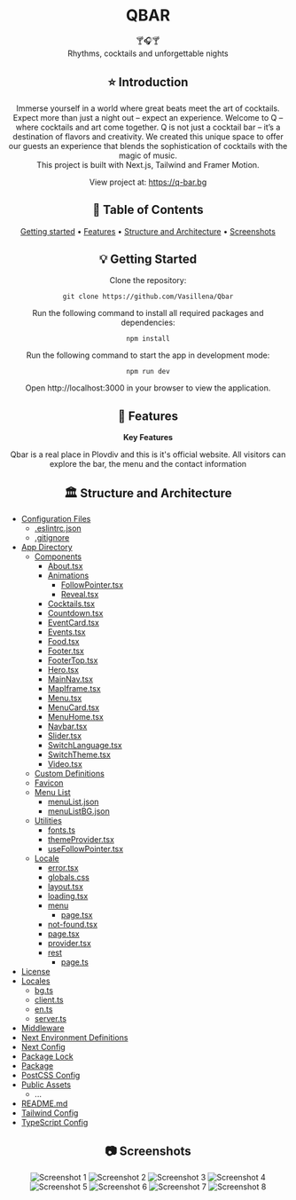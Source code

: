 <div align="center">
<h1 align="center">QBAR</h1>
  🍸🎧🍸
  <br/>
Rhythms, cocktails and unforgettable nights
   <br/>

## ⭐️  Introduction

Immerse yourself in a world where great beats meet the art of cocktails. Expect more than just a night out – expect an experience. Welcome to Q – where cocktails and art come together. Q is not just a cocktail bar – it’s a destination of flavors and creativity. We created this unique space to offer our guests an experience that blends the sophistication of cocktails with the magic of music.
   <br/>
This project is built with Next.js, Tailwind and Framer Motion.

View project at: https://q-bar.bg


## 📜 Table of Contents
[Getting started](#getting-started) •
[Features](#features) •
[Structure and Architecture](#structure-and-architecture) •
[Screenshots](#screenshots)

## 💡 Getting Started
Clone the repository:
```
git clone https://github.com/Vasillena/Qbar
```
Run the following command to install all required packages and dependencies:
```
npm install
```
Run the following command to start the app in development mode:
```
npm run dev
```
Open http://localhost:3000 in your browser to view the application.

## 🧸 Features

**Key Features**

Qbar is a real place in Plovdiv and this is it's official website. All visitors can explore the bar, the menu and the contact information

## 🏛️ Structure and Architecture
</div>

- [Configuration Files](#configuration-files)
  - [.eslintrc.json](./.eslintrc.json)
  - [.gitignore](./.gitignore)
- [App Directory](#app-directory)
  - [Components](#components)
    - [About.tsx](./app/components/About.tsx)
    - [Animations](#animations)
      - [FollowPointer.tsx](./app/components/Animations/FollowPointer.tsx)
      - [Reveal.tsx](./app/components/Animations/Reveal.tsx)
    - [Cocktails.tsx](./app/components/Cocktails.tsx)
    - [Countdown.tsx](./app/components/Countdown.tsx)
    - [EventCard.tsx](./app/components/EventCard.tsx)
    - [Events.tsx](./app/components/Events.tsx)
    - [Food.tsx](./app/components/Food.tsx)
    - [Footer.tsx](./app/components/Footer.tsx)
    - [FooterTop.tsx](./app/components/FooterTop.tsx)
    - [Hero.tsx](./app/components/Hero.tsx)
    - [MainNav.tsx](./app/components/MainNav.tsx)
    - [MapIframe.tsx](./app/components/MapIframe.tsx)
    - [Menu.tsx](./app/components/Menu.tsx)
    - [MenuCard.tsx](./app/components/MenuCard.tsx)
    - [MenuHome.tsx](./app/components/MenuHome.tsx)
    - [Navbar.tsx](./app/components/Navbar.tsx)
    - [Slider.tsx](./app/components/Slider.tsx)
    - [SwitchLanguage.tsx](./app/components/SwitchLanguage.tsx)
    - [SwitchTheme.tsx](./app/components/SwitchTheme.tsx)
    - [Video.tsx](./app/components/Video.tsx)
  - [Custom Definitions](./app/custom.d.ts)
  - [Favicon](./app/favicon.ico)
  - [Menu List](#menu-list)
    - [menuList.json](./app/menuList/menuList.json)
    - [menuListBG.json](./app/menuList/menuListBG.json)
  - [Utilities](#utilities)
    - [fonts.ts](./app/utils/fonts.ts)
    - [themeProvider.tsx](./app/utils/themeProvider.tsx)
    - [useFollowPointer.tsx](./app/utils/useFollowPointer.tsx)
  - [Locale](#locale)
    - [error.tsx](./app/[locale]/error.tsx)
    - [globals.css](./app/[locale]/globals.css)
    - [layout.tsx](./app/[locale]/layout.tsx)
    - [loading.tsx](./app/[locale]/loading.tsx)
    - [menu](#menu)
      - [page.tsx](./app/[locale]/menu/page.tsx)
    - [not-found.tsx](./app/[locale]/not-found.tsx)
    - [page.tsx](./app/[locale]/page.tsx)
    - [provider.tsx](./app/[locale]/provider.tsx)
    - [rest](#rest)
      - [page.ts](./app/[locale]/[rest]/page.ts)
- [License](#license)
- [Locales](#locales)
  - [bg.ts](./locales/bg.ts)
  - [client.ts](./locales/client.ts)
  - [en.ts](./locales/en.ts)
  - [server.ts](./locales/server.ts)
- [Middleware](./middleware.ts)
- [Next Environment Definitions](./next-env.d.ts)
- [Next Config](./next.config.mjs)
- [Package Lock](./package-lock.json)
- [Package](./package.json)
- [PostCSS Config](./postcss.config.mjs)
- [Public Assets](#public-assets)
  - ...
- [README.md](./README.md)
- [Tailwind Config](./tailwind.config.ts)
- [TypeScript Config](./tsconfig.json)




<div align="center">
  
## 📷 Screenshots


![Screenshot 1](https://github.com/user-attachments/assets/c0ad3410-343e-4f89-a7e5-22f915622ed5)
![Screenshot 2](https://github.com/user-attachments/assets/6f062df3-0a57-4bbb-8ca2-edbfd801c875)
![Screenshot 3](https://github.com/user-attachments/assets/3ab49bf7-6817-45b2-bfb4-5b74eebf909f)
![Screenshot 4](https://github.com/user-attachments/assets/725d87b6-7881-4da4-8cb1-20d1b26eb5ae)
![Screenshot 5](https://github.com/user-attachments/assets/6634adb2-a009-44b9-8ed1-8bca08031df6)
![Screenshot 6](https://github.com/user-attachments/assets/de92eb8b-6552-4fe7-bfe7-0e23d7971492)
![Screenshot 7](https://github.com/user-attachments/assets/c461fb72-94fa-4686-90b3-d9683ae8000d)
![Screenshot 8](https://github.com/user-attachments/assets/77a10ec0-b2f3-4e76-8fcc-0b318d3d7421)


</div>
